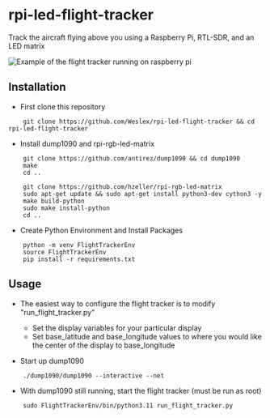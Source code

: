 # rpi-led-flight-tracker
Track the aircraft flying above you using a Raspberry Pi, RTL-SDR, and an LED matrix

![Example of the flight tracker running on raspberry pi](https://github.com/Weslex/rpi-led-flight-tracker/blob/main/example_img.png)

## Installation
- First clone this repository
```
    git clone https://github.com/Weslex/rpi-led-flight-tracker && cd rpi-led-flight-tracker
```

- Install dump1090 and rpi-rgb-led-matrix
```
    git clone https://github.com/antirez/dump1090 && cd dump1090
    make
    cd ..

    git clone https://github.com/hzeller/rpi-rgb-led-matrix
    sudo apt-get update && sudo apt-get install python3-dev cython3 -y
    make build-python 
    sudo make install-python
    cd ..

```
- Create Python Environment and Install Packages
```
    python -m venv FlightTrackerEnv
    source FlightTrackerEnv
    pip install -r requirements.txt
```

## Usage
- The easiest way to configure the flight tracker is to modify "run_flight_tracker.py"
    - Set the display variables for your particular display
    - Set base_latitude and base_longitude values to where you would like the center of the display to base_longitude

- Start up dump1090
```
    ./dump1090/dump1090 --interactive --net
```

- With dump1090 still running, start the flight tracker (must be run as root)
```
    sudo FlightTrackerEnv/bin/python3.11 run_flight_tracker.py
```






